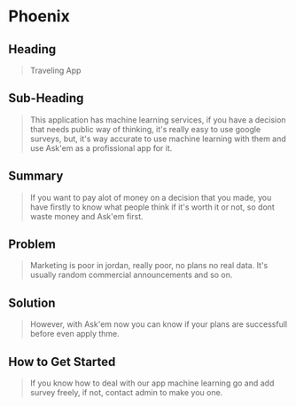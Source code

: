 # Phoenix
## Heading
>Traveling App

## Sub-Heading
>This application has machine learning services, if you have a decision that needs public way of thinking, it's really easy to use google surveys, but, it's way accurate to use machine learning with them and use Ask'em as a profissional app for it.

## Summary
>If you want to pay alot of money on a decision that you made, you have firstly to know what people think if it's worth it or not, so dont waste money and Ask'em first.

## Problem
>Marketing is poor in jordan, really poor, no plans no real data. It's usually random commercial announcements and so on.

## Solution
>However, with Ask'em now you can know if your plans are successfull before even apply thme.

## How to Get Started
>If you know how to deal with our app machine learning go and add survey freely, if not, contact admin to make you one.